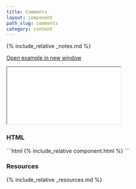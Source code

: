 ```yaml
---
title: Comments
layout: component
path_slug: comments
category: content
---
```


{% include_relative _notes.md %}

<a href="{{ site.baseurl }}/component/{{ page.path_slug }}/example.html" target="_blank" class="example-link">Open example in new window</a>
<iframe class="medium" src="{{ site.baseurl}}/component/{{ page.path_slug }}/example.html"></iframe>

<h3>HTML</h3>
```html
{% include_relative component.html %}
```

<h3>Resources</h3>

{% include_relative _resources.md %}
